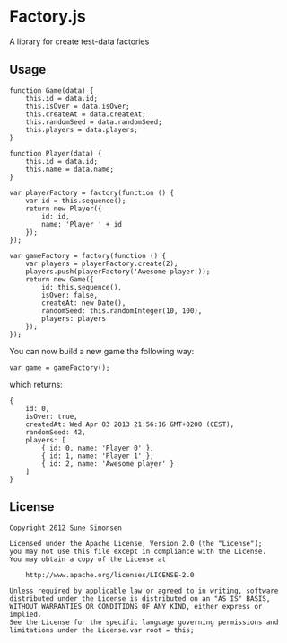 # Factory.js

A library for create test-data factories

## Usage

    function Game(data) {
        this.id = data.id;
        this.isOver = data.isOver; 
        this.createAt = data.createAt; 
        this.randomSeed = data.randomSeed; 
        this.players = data.players; 
    }

    function Player(data) {
        this.id = data.id; 
        this.name = data.name; 
    }

    var playerFactory = factory(function () {
        var id = this.sequence();
        return new Player({
            id: id,
            name: 'Player ' + id
        });
    });

    var gameFactory = factory(function () {
        var players = playerFactory.create(2); 
        players.push(playerFactory('Awesome player'));
        return new Game({
            id: this.sequence(),
            isOver: false,
            createAt: new Date(),
            randomSeed: this.randomInteger(10, 100),
            players: players
        });
    });

You can now build a new game the following way:

    var game = gameFactory();
  
which returns:

    {
        id: 0,
        isOver: true,
        createdAt: Wed Apr 03 2013 21:56:16 GMT+0200 (CEST),
        randomSeed: 42,
        players: [
            { id: 0, name: 'Player 0' },
            { id: 1, name: 'Player 1' },
            { id: 2, name: 'Awesome player' }
        ]
    }

## License

    Copyright 2012 Sune Simonsen

    Licensed under the Apache License, Version 2.0 (the "License");
    you may not use this file except in compliance with the License.
    You may obtain a copy of the License at

        http://www.apache.org/licenses/LICENSE-2.0

    Unless required by applicable law or agreed to in writing, software
    distributed under the License is distributed on an "AS IS" BASIS,
    WITHOUT WARRANTIES OR CONDITIONS OF ANY KIND, either express or implied.
    See the License for the specific language governing permissions and
    limitations under the License.var root = this;
